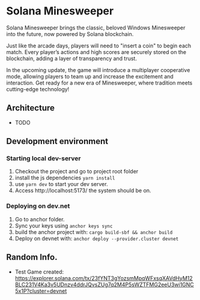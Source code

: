 # Solana Minesweeper

Solana Minesweeper brings the classic, beloved Windows Minesweeper into the
future, now powered by Solana blockchain.

Just like the arcade days, players will need to "insert a coin" to begin each match.
Every player’s actions and high scores are securely stored on the blockchain, adding a layer of transparency and
trust.

In the upcoming update, the game will introduce a multiplayer cooperative
mode, allowing players to team up and increase the excitement and interaction.
Get ready for a new era of Minesweeper, where tradition meets cutting-edge
technology!

## Architecture

- TODO

## Development environment

### Starting local dev-server

1. Checkout the project and go to project root folder
2. install the js dependencies `yarn install`
3. use `yarn dev` to start your dev server.
4. Access http://localhost:5173/ the system should be on.

### Deploying on dev.net

1. Go to anchor folder.
2. Sync your keys using  `anchor keys sync`
3. build the anchor project with: `cargo build-sbf && anchor build`
4. Deploy on devnet with: `anchor deploy --provider.cluster devnet`

## Random Info.

* Test Game
  created: https://explorer.solana.com/tx/23fYNT3gYozsmMpqWFxsqXAVdHyM12BLC231V4Ka3v5UDnzv4ddrJQvsZUg7q2M4P5sWZTFMG2eeU3wi1GNC5x1P?cluster=devnet

